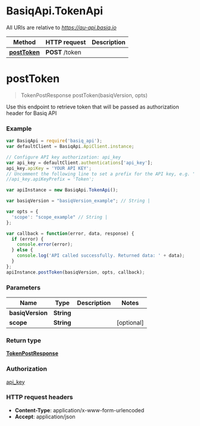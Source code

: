 # BasiqApi.TokenApi

All URIs are relative to *https://au-api.basiq.io*

Method | HTTP request | Description
------------- | ------------- | -------------
[**postToken**](TokenApi.md#postToken) | **POST** /token | 


<a name="postToken"></a>
# **postToken**
> TokenPostResponse postToken(basiqVersion, opts)



Use this endpoint to retrieve token that will be passed as authorization header for Basiq API

### Example
```javascript
var BasiqApi = require('basiq_api');
var defaultClient = BasiqApi.ApiClient.instance;

// Configure API key authorization: api_key
var api_key = defaultClient.authentications['api_key'];
api_key.apiKey = 'YOUR API KEY';
// Uncomment the following line to set a prefix for the API key, e.g. "Token" (defaults to null)
//api_key.apiKeyPrefix = 'Token';

var apiInstance = new BasiqApi.TokenApi();

var basiqVersion = "basiqVersion_example"; // String | 

var opts = { 
  'scope': "scope_example" // String | 
};

var callback = function(error, data, response) {
  if (error) {
    console.error(error);
  } else {
    console.log('API called successfully. Returned data: ' + data);
  }
};
apiInstance.postToken(basiqVersion, opts, callback);
```

### Parameters

Name | Type | Description  | Notes
------------- | ------------- | ------------- | -------------
 **basiqVersion** | **String**|  | 
 **scope** | **String**|  | [optional] 

### Return type

[**TokenPostResponse**](TokenPostResponse.md)

### Authorization

[api_key](../README.md#api_key)

### HTTP request headers

 - **Content-Type**: application/x-www-form-urlencoded
 - **Accept**: application/json

